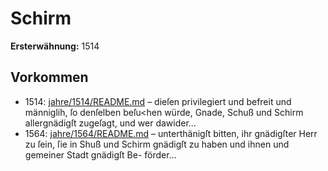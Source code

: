 # Schirm

**Ersterwähnung:** 1514

## Vorkommen
- 1514: [jahre/1514/README.md](../jahre/1514/README.md) – dieſen privilegiert und befreit und
männiglih, ſo denſelben beſu<hen würde, Gnade, Schuß
und Schirm allergnädigſt zugeſagt, und wer dawider...
- 1564: [jahre/1564/README.md](../jahre/1564/README.md) – unterthänigſt bitten, ihr
gnädigſter Herr zu ſein, ſie in Shuß und Schirm gnädigſt
zu haben und ihnen und gemeiner Stadt gnädigſt Be-
förder...
